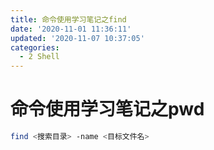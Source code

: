 ```yaml
---
title: 命令使用学习笔记之find
date: '2020-11-01 11:36:11'
updated: '2020-11-07 10:37:05'
categories:
  - 2 Shell
---
```

# 命令使用学习笔记之pwd


```sh
find <搜索目录> -name <目标文件名>
```

